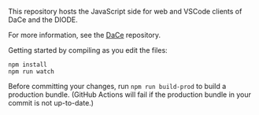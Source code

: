 This repository hosts the JavaScript side for web and VSCode clients of DaCe and the DIODE.

For more information, see the [DaCe](https://www.github.com/spcl/dace) repository.

Getting started by compiling as you edit the files:

```
npm install
npm run watch
```

Before committing your changes, run `npm run build-prod` to build a production bundle. (GitHub Actions will fail if the production bundle in your commit is not up-to-date.)
